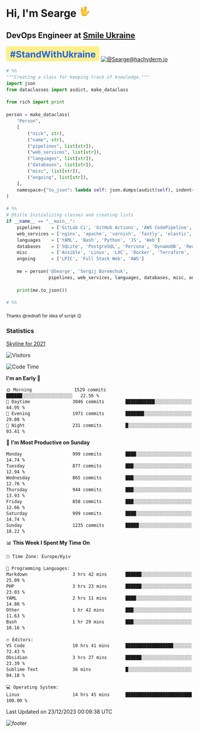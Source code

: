 # Hi, I'm Searge <img src="images/vulcan.webp" style="display: inline-block; margin: 0; height: 2rem" alt="Vulcan salute" />

## DevOps Engineer at [Smile Ukraine](https://smile-ukraine.com/en)

[![Stand With Ukraine](https://raw.githubusercontent.com/vshymanskyy/StandWithUkraine/main/badges/StandWithUkraine.svg)](https://stand-with-ukraine.pp.ua)
<a rel="me" href="https://hachyderm.io/@Searge">![@Searge@hachyderm.io](https://img.shields.io/badge/-@Searge-%232B90D9?logo=mastodon&logoColor=white)</a>

```python
# %%
"""Creating a class for keeping track of knowledge."""
import json
from dataclasses import asdict, make_dataclass

from rich import print

person = make_dataclass(
    "Person",
    [
        ("nick", str),
        ("name", str),
        ("pipelines", list[str]),
        ("web_services", list[str]),
        ("languages", list[str]),
        ("databases", list[str]),
        ("misc", list[str]),
        ("ongoing", list[str]),
    ],
    namespace={"to_json": lambda self: json.dumps(asdict(self), indent=4)},
)

# %%
# @title Initializing classes and creating lists
if __name__ == "__main__":
    pipelines    = ['GitLab Ci', 'GitHub Actions', 'AWS CodePipeline', 'Jenkins']
    web_services = ['nginx', 'apache', 'varnish', 'fastly', 'elastic', 'solr']
    languages    = ['YAML', 'Bash', 'Python', 'JS', 'Web']
    databases    = ['SQLite', 'PostgreSQL', 'Percona', 'DynamoDB', 'Redis']
    misc         = ['Ansible', 'Linux', 'LXC', 'Docker', 'Terraform', 'AWS']
    ongoing      = ['LPIC', 'Full Stack Web', 'AWS']

    me = person('@Searge', 'Sergij Boremchuk',
                pipelines, web_services, languages, databases, misc, ongoing)

    print(me.to_json())

# %%

```

<sub>Thanks @rednafi for idea of script :wink:</sub>

### Statistics

[Skyline for 2021](https://skyline.github.com/Searge/2021)

![Visitors](https://komarev.com/ghpvc/?username=searge&label=Profile%20views&color=0e75b6&style=flat) 
<!--START_SECTION:waka-->
![Code Time](http://img.shields.io/badge/Code%20Time-2%2C372%20hrs%2044%20mins-blue)

**I'm an Early 🐤** 

```text
🌞 Morning                1529 commits        ██████░░░░░░░░░░░░░░░░░░░   22.56 % 
🌆 Daytime                3046 commits        ███████████░░░░░░░░░░░░░░   44.95 % 
🌃 Evening                1971 commits        ███████░░░░░░░░░░░░░░░░░░   29.08 % 
🌙 Night                  231 commits         █░░░░░░░░░░░░░░░░░░░░░░░░   03.41 % 
```
📅 **I'm Most Productive on Sunday** 

```text
Monday                   999 commits         ████░░░░░░░░░░░░░░░░░░░░░   14.74 % 
Tuesday                  877 commits         ███░░░░░░░░░░░░░░░░░░░░░░   12.94 % 
Wednesday                865 commits         ███░░░░░░░░░░░░░░░░░░░░░░   12.76 % 
Thursday                 944 commits         ███░░░░░░░░░░░░░░░░░░░░░░   13.93 % 
Friday                   858 commits         ███░░░░░░░░░░░░░░░░░░░░░░   12.66 % 
Saturday                 999 commits         ████░░░░░░░░░░░░░░░░░░░░░   14.74 % 
Sunday                   1235 commits        █████░░░░░░░░░░░░░░░░░░░░   18.22 % 
```


📊 **This Week I Spent My Time On** 

```text
🕑︎ Time Zone: Europe/Kyiv

💬 Programming Languages: 
Markdown                 3 hrs 42 mins       ██████░░░░░░░░░░░░░░░░░░░   25.09 % 
PHP                      3 hrs 23 mins       ██████░░░░░░░░░░░░░░░░░░░   23.03 % 
YAML                     2 hrs 11 mins       ████░░░░░░░░░░░░░░░░░░░░░   14.80 % 
Other                    1 hr 42 mins        ███░░░░░░░░░░░░░░░░░░░░░░   11.63 % 
Bash                     1 hr 29 mins        ███░░░░░░░░░░░░░░░░░░░░░░   10.16 % 

🔥 Editors: 
VS Code                  10 hrs 41 mins      ██████████████████░░░░░░░   72.43 % 
Obsidian                 3 hrs 27 mins       ██████░░░░░░░░░░░░░░░░░░░   23.39 % 
Sublime Text             36 mins             █░░░░░░░░░░░░░░░░░░░░░░░░   04.18 % 

💻 Operating System: 
Linux                    14 hrs 45 mins      █████████████████████████   100.00 % 
```


 Last Updated on 23/12/2023 00:09:38 UTC
<!--END_SECTION:waka-->

![footer](https://capsule-render.vercel.app/api?type=waving&color=gradient&customColorList=14,21&height=82&section=footer)
